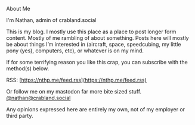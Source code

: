About Me

I'm Nathan, admin of crabland.social

This is my blog. I mostly use this place as a place to post longer form content. Mostly of me rambling of about something.
Posts here will mostly be about things I’m interested in (aircraft, space, speedcubing, my little pony (yes), computers, etc), or whatever is on my mind.

If for some terrifying reason you like this crap, you can subscribe with the method(s) below.

RSS: [https://nthp.me/feed.rss](https://nthp.me/feed.rss)

Or follow me on my mastodon far more bite sized stuff. [@nathan@crabland.social](https://crabland.social/@Nathan)

Any opinions expressed here are entirely my own, not of my employer or third party.
